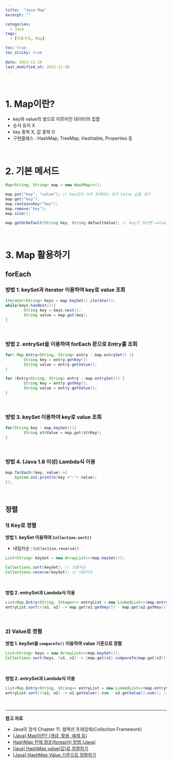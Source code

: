 ```yaml
---
title:  "Java Map"
excerpt: ""

categories:
  - Java
tags:
  - [자료구조, Map]

toc: true
toc_sticky: true
 
date: 2023-11-26
last_modified_at: 2023-11-26
---
```


<br>

# **1. Map이란?**

- key와 value의 쌍으로 이루어진 데이터의 집합
- 순서 유지 X
- key 중복 X, 값 중복 O
- 구현클래스 : HashMap, TreeMap, Hashtable, Properties 등

<br>

# **2. 기본 메서드**

```java
Map<String, String> map = new HashMap<>();

map.put("key", "value"); // key값이 이미 존재하는 경우 Value 값을 갱신
map.get("key");
map.containsKey("key");
map.remove("key");
map.size();

map.getOrDefault(String key, String defaultValue); // key가 있다면 value 반환, 없으면 defaultValue 반환
```

<br>

# **3. Map 활용하기**

## **forEach**

### **방법 1. keySet과 iterator 이용하여 key로 value 조회**

```java
Iterator<String> keys = map.keySet().iterator();
while(keys.hasNext()){
		String key = keys.next();
		String value = map.get(key);
}
```

<br>

### 방법 2. entrySet을 이용하여 forEach 문으로 Entry를 조회

```java
for( Map.Entry<String, String> entry : map.entrySet() ){
		String key = entry.getKey();
		String value = entry.getValue();
}

for (Entry<String, String> entry : map.entrySet()) {
		String key = entry.getKey();
		String value = entry.getValue();
}
```

<br>

### **방법 3. keySet 이용하여 key로 value 조회**

```java
for(String key : map.keySet()){
		String strValue = map.get(strKey);
}
```

<br>

### **방법 4. (Java 1.8 이상) Lambda식 이용**

```java
map.forEach((key, value)->{
	System.out.println(key +":"+ value);
});
```

<br>

## **정렬**

### **1) Key로 정렬**

**방법 1. keySet 이용하여 `Collection.sort()`**

- 내림차순 : `Collection.reverse()`

```java
List<String> keySet = new ArrayList<>(map.keySet());

Collections.sort(keySet); // 오름차순
Collections.reverse(keySet); // 내림차순
```

<br>

**방법 2. entrySet과 Lambda식 이용**

```java
List<Map.Entry<String, Integer>> entryList = new LinkedList<>(map.entrySet());
entryList.sort(((o1, o2) -> map.get(o1.getKey()) - map.get(o2.getKey()))); // 오름차순
```

<br>

### **2) Value로 정렬**

**방법 1. keySet을 `compareTo()` 이용하여 value 기준으로 정렬**

```java
List<String> keys = new ArrayList<>(map.keySet());
Collections.sort(keys, (v1, v2) -> (map.get(v1).compareTo(map.get(v2)))); // 오름차순
```

<br>

**방법 2. entrySet과 Lambda식 이용**

```java
List<Map.Entry<String, String>> entryList = new LinkedList<>(map.entrySet());
entryList.sort(((o1, o2) -> o1.getValue().num - o2.getValue().num)); // 오름차순
```

<br>

---

**참고 자료**

- Java의 정석 Chapter 11. 컬렉션 프레임웍(Collection Framework)
- [[Java] Map이란? (개념, 활용, 예제 등)](https://devmoony.tistory.com/144)
- [HashMap 전체 참조(foreach) 방법 (Java)](https://wonyoung2.tistory.com/678)
- [[java] HashMap value(값)로 정렬하기](https://sangsangss.tistory.com/204)
- [[Java] HashMap Value 기준으로 정렬하기](https://velog.io/@cgw0519/Java-HashMap-Value-%EA%B8%B0%EC%A4%80%EC%9C%BC%EB%A1%9C-%EC%A0%95%EB%A0%AC%ED%95%98%EA%B8%B0)


<br>